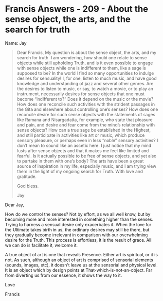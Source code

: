 # Francis Answers - 209 - About the sense object, the arts, and the search for truth

Name: Jay

>Dear Francis, My question is about the sense object, the arts, and my search for truth. I am wondering, how should one relate to sense objects while still upholding Truth, and is it even possible to engage with sense objects while one is indifferent to them, like a sage is supposed to be? In the world I find so many opportunities to indulge desires for sensuality! I, for one, listen to much music, and have good knowledge and understanding of jazz and several other genres. Are the desires to listen to music, or say, to watch a movie, or to play an instrument, necessarily desires for sense objects that one must become “indifferent to?” Does it depend on the music or the movie? How does one reconcile such activities with the strident passages in the Gita and elsewhere about controlling one’s senses? How does one reconcile desire for such sense objects with the statements of sages like Ramana and Nisargadatta, for example, who state that pleasure and pain, and desire and fear come from the mind’s relationship with sense objects? How can a true sage be established in the Highest, and still participate in activities like art or music, which produce sensory pleasure, or perhaps even in less “noble” sensory activities? I don’t mean to sound like an ascetic here. I just notice that my mind lusts after sense objects and that it makes me feel like limited and fearful. Is it actually possible to be free of sense objects, and yet also to partake in them with one’s body? The arts have been a great source of inspiration in my life, especially music, and I am trying view them in the light of my ongoing search for Truth. With love and gratitude.
>
>God bless.
>
>Jay

Dear Jay,

How do we control the senses? Not by effort, as we all well know, but by becoming more and more interested in something higher than the senses. Trying to harness a sensual desire only exacerbates it. When the love for the Ultimate takes birth in us, the ordinary desires may still be there, but they gradually become irrelevant in comparison with our overwhelming desire for the Truth. This process is effortless, it is the result of grace. All we can do is facilitate it, welcome it.

A true object of art is one that reveals Presence. Either art is spiritual, or it is not. As such, although an object of art is comprised of sensorial elements (sounds, images, etc), it doesn't leave us at the sensorial and physical level. It is an object which by design points at That-which-is-not-an-object. Far from diverting us from our essence, it shows the way to it.

Love

Francis

